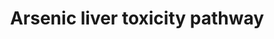 ---
annotations:
- id: DOID:3571
  parent: disease of cellular proliferation
  type: Disease Ontology
  value: liver cancer
- id: CL:0000182
  parent: native cell
  type: Cell Type Ontology
  value: hepatocyte
authors:
- ZDLech
- Marvin M2
- Eweitz
citedin: ''
communities:
- AOP
description: 'This is an adverse outcome pathway of arsenic toxicity on liver including
  key processes leading to arsenic induced liver cancer. '
last-edited: 2024-02-17
ndex: null
organisms:
- Homo sapiens
redirect_from:
- /index.php/Pathway:WP5228
- /instance/WP5228
- /instance/WP5228_r128630
revision: r128630
schema-jsonld:
- '@context': https://schema.org/
  '@id': https://wikipathways.github.io/pathways/WP5228.html
  '@type': Dataset
  creator:
    '@type': Organization
    name: WikiPathways
  description: 'This is an adverse outcome pathway of arsenic toxicity on liver including
    key processes leading to arsenic induced liver cancer. '
  keywords: []
  license: CC0
  name: Arsenic liver toxicity pathway
seo: CreativeWork
title: Arsenic liver toxicity pathway
wpid: WP5228
---